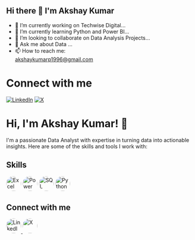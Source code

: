 ## Hi there 👋 I'm Akshay Kumar

- 🔭 I’m currently working on Techwise Digital...
- 🌱 I’m currently learning Python and Power BI...
- 👯 I’m looking to collaborate on Data Analysis Projects...
- 💬 Ask me about Data ...
- 📫 How to reach me: <br>
akshaykumarp1996@gmail.com

# Connect with me

[![LinkedIn](https://img.shields.io/badge/LinkedIn-0077B5?style=for-the-badge&logo=linkedin&logoColor=white)](https://www.linkedin.com/in/kashyupakshay/)
[![X](https://img.shields.io/badge/Twitter-1DA1F2?style=for-the-badge&logo=twitter&logoColor=white)](https://twitter.com/kashyupakshay)



# Hi, I'm Akshay Kumar! 👋

I'm a passionate Data Analyst with expertise in turning data into actionable insights. Here are some of the skills and tools I work with:

## Skills
<p align="left">
  <img src="https://upload.wikimedia.org/wikipedia/commons/7/73/Microsoft_Excel_2013-2019_logo.svg" alt="Excel" width="40" height="40" style="border-radius:50%">
  <img src="https://upload.wikimedia.org/wikipedia/commons/c/cf/New_Power_BI_Logo.svg
" alt="Power BI" width="40" height="40" style="border-radius:50%">
  <img src="https://raw.githubusercontent.com/username/repository/branch/assets/sql-logo.png" alt="SQL" width="40" height="40" style="border-radius:50%">
  <img src="https://upload.wikimedia.org/wikipedia/commons/c/c3/Python-logo-notext.svg" alt="Python" width="40" height="40" style="border-radius:50%">
</p>

## Connect with me
<p align="left">
  <!-- LinkedIn -->
  <a href="https://www.linkedin.com/in/your-profile">
    <img src="https://raw.githubusercontent.com/username/repository/branch/assets/linkedin-logo.png" alt="LinkedIn" width="40" height="40" style="border-radius:50%">
  </a>
  <!-- X (formerly Twitter) -->
  <a href="https://twitter.com/your-profile">
    <img src="https://raw.githubusercontent.com/username/repository/branch/assets/twitter-logo.png" alt="X" width="40" height="40" style="border-radius:50%">
  </a>
</p>











